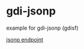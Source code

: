 # gdi-jsonp
example for gdi-jsonp (gdisf)

[jsonp endpoint](https://gdi-jsonp.herokuapp.com/app.php/?callback=foo)
